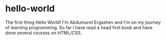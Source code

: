 # hello-world
The first thing
Hello World! I'm Abdumurot Ergashev and I'm on my journey of learning programming. So far I have read a head first book and have done several courses on HTML/CSS.
